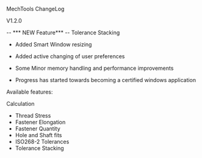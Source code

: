 MechTools ChangeLog

V1.2.0

-- *** NEW Feature*** --
Tolerance Stacking

- Added Smart Window resizing
- Added active changing of user preferences

- Some Minor memory handling and performance improvements

- Progress has started towards becoming a certified windows application

Available features:

Calculation
- Thread Stress
- Fastener Elongation
- Fastener Quantity
- Hole and Shaft fits
- ISO268-2 Tolerances
- Tolerance Stacking

